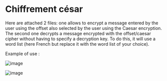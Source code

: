 # Chiffrement césar

Here are attached 2 files: one allows to encrypt a message entered by the user using the offset also selected by the user using the Caesar encryption. The second one decrypts a message encrypted with the offset/caesar cipher without having to specify a decryption key. To do this, it will use a word list (here French but replace it with the word list of your choice).

Example of use :

![image](https://github.com/AymericF9/Chiffrement_cesar/assets/95702319/bf3dd647-d277-44a0-847c-7cb80ea9eb63)



![image](https://github.com/AymericF9/Chiffrement_cesar/assets/95702319/3e4dc179-ead2-4b12-b209-09d64abb85a8)
